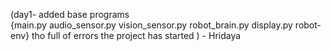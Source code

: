 (day1- added base programs  
{main.py  audio_sensor.py  vision_sensor.py  robot_brain.py  display.py  robot-env}
tho full of errors  the project has started ) - Hridaya
